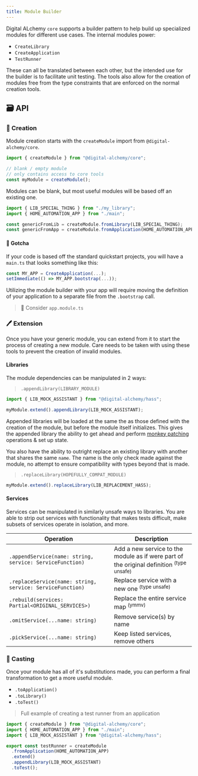 ```yaml
---
title: Module Builder
---
```


Digital ALchemy `core` supports a builder pattern to help build up specialized modules for different use cases. The internal modules power:

- `CreateLibrary`
- `CreateApplication`
- `TestRunner`

These can all be translated between each other, but the intended use for the builder is to facilitate unit testing.
The tools also allow for the creation of modules free from the type constraints that are enforced on the normal creation tools.

## 🗃️ API

### 📐 Creation

Module creation starts with the `createModule` import from `@digital-alchemy/core`.

```typescript
import { createModule } from "@digital-alchemy/core";

// blank / empty module
// only contains access to core tools
const myModule = createModule();
```



Modules can be blank, but most useful modules will be based off an existing one.

```typescript
import { LIB_SPECIAL_THING } from "./my_library";
import { HOME_AUTOMATION_APP } from "./main";

const genericFromLib = createModule.fromLibrary(LIB_SPECIAL_THING);
const genericFromApp = createModule.fromApplication(HOME_AUTOMATION_APP);
```

#### 💢 Gotcha

If your code is based off the standard quickstart projects, you will have a `main.ts` that looks something like this:

```typescript
const MY_APP = CreateApplication(...);
setImmediate(() => MY_APP.bootstrap(...));
```

Utilizing the module builder with your app will require moving the definition of your application to a separate file from the `.bootstrap` call.

> 🤔 Consider `app.module.ts`

### 🖊️ Extension

Once you have your generic module, you can extend from it to start the process of creating a new module.
Care needs to be taken with using these tools to prevent the creation of invalid modules.

#### Libraries

The module dependencies can be manipulated in 2 ways:

> `.appendLibrary(LIBRARY_MODULE)`

```typescript
import { LIB_MOCK_ASSISTANT } from "@digital-alchemy/hass";

myModule.extend().appendLibrary(LIB_MOCK_ASSISTANT);
```

Appended libraries will be loaded at the same the as those defined with the creation of the module, but before the module itself initializes.
This gives the appended library the ability to get ahead and perform [monkey patching](https://en.wikipedia.org/wiki/Monkey_patch) operations & set up state.

You also have the ability to outright replace an existing library with another that shares the same `name`.
The name is the only check made against the module, no attempt to ensure compatibility with types beyond that is made.

> `.replaceLibrary(HOPEFULLY_COMPAT_MODULE)`

```typescript
myModule.extend().replaceLibrary(LIB_REPLACEMENT_HASS);
```

#### Services

Services can be manipulated in similarly unsafe ways to libraries.
You are able to strip out services with functionality that makes tests difficult, make subsets of services operate in isolation, and more.

| Operation | Description |
| --- | --- |
| `.appendService(name: string, service: ServiceFunction)` | Add a new service to the module as if were part of the original definition <sup>(type unsafe)</sup> |
| `.replaceService(name: string, service: ServiceFunction)` | Replace service with a new one <sup>(type unsafe)</sup> |
| `.rebuild(services: Partial<ORIGINAL_SERVICES>)` | Replace the entire service map <sup>(ymmv)</sup> |
| `.omitService(...name: string)` | Remove service(s) by name |
| `.pickService(...name: string)` | Keep listed services, remove others |

### 📒 Casting

Once your module has all of it's substitutions made, you can perform a final transformation to get a more useful module.

- `.toApplication()`
- `.toLibrary()`
- `.toTest()`


> Full example of creating a test runner from an application

```typescript
import { createModule } from "@digital-alchemy/core";
import { HOME_AUTOMATION_APP } from "./main";
import { LIB_MOCK_ASSISTANT } from "@digital-alchemy/hass";

export const testRunner = createModule
  .fromApplication(HOME_AUTOMATION_APP)
  .extend()
  .appendLibrary(LIB_MOCK_ASSISTANT)
  .toTest();
```

